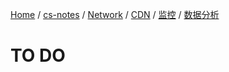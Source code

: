 [Home](https://mengxianbin.github.io) /
[cs-notes](https://mengxianbin.github.io/cs-notes/site) /
[Network](https://mengxianbin.github.io/cs-notes/site/Network) /
[CDN](https://mengxianbin.github.io/cs-notes/site/Network/CDN) /
[监控](https://mengxianbin.github.io/cs-notes/site/Network/CDN/%E7%9B%91%E6%8E%A7) /
[数据分析](https://mengxianbin.github.io/cs-notes/site/Network/CDN/%E7%9B%91%E6%8E%A7/%E6%95%B0%E6%8D%AE%E5%88%86%E6%9E%90)

# TO DO
